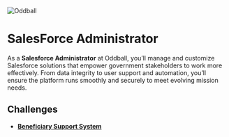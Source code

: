 ![Oddball](https://oddball.io/wp-content/uploads/2024/01/Oddball-Logo-High-Res.png)

# SalesForce Administrator

As a **Salesforce Administrator** at Oddball, you’ll manage and customize Salesforce solutions that empower government stakeholders to work more effectively. From data integrity to user support and automation, you’ll ensure the platform runs smoothly and securely to meet evolving mission needs.

## Challenges

- [**Beneficiary Support System**](beneficiary-support-system/README.md)